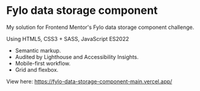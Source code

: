 # Fylo data storage component

My solution for Frontend Mentor's Fylo data storage component challenge.

Using HTML5, CSS3 + SASS, JavaScript ES2022
* Semantic markup.
* Audited by Lighthouse and Accessibility Insights.
* Mobile-first workflow.
* Grid and flexbox.

View here: https://fylo-data-storage-component-main.vercel.app/
